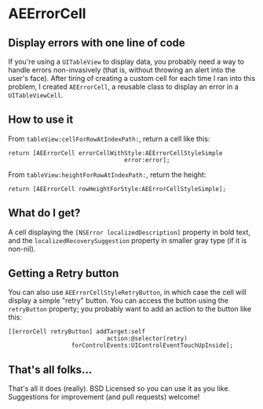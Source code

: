 # AEErrorCell #
## Display errors with one line of code ##

If you're using a `UITableView` to display data, you probably need a way to
handle errors non-invasively (that is, without throwing an alert into the
user's face). After tiring of creating a custom cell for each time I ran into 
this problem, I created `AEErrorCell`, a reusable class to display an error
in a `UITableViewCell`.

## How to use it ##

From `tableView:cellForRowAtIndexPath:`, return a cell like this:

    return [AEErrorCell errorCellWithStyle:AEErrorCellStyleSimple
                                     error:error];

From `tableView:heightForRowAtIndexPath:`, return the height:

    return [AEErrorCell rowHeightForStyle:AEErrorCellStyleSimple];

## What do I get? ##

A cell displaying the `[NSError localizedDescription]` property in bold text, 
and the `localizedRecoverySuggestion` property in smaller gray type (if it is
non-nil).

## Getting a Retry button ##

You can also use `AEErrorCellStyleRetryButton`, in which case the cell will
display a simple "retry" button. You can access the button using the 
`retryButton` property; you probably want to add an action to the button like
this:

    [[errorCell retryButton] addTarget:self 
                                action:@selector(retry) 
                      forControlEvents:UIControlEventTouchUpInside];

## That's all folks... ##

That's all it does (really). BSD Licensed so you can use it as you like.
Suggestions for improvement (and pull requests) welcome!

